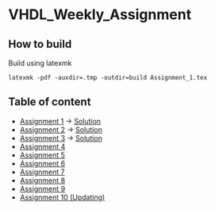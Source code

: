 # VHDL_Weekly_Assignment

## How to build

Build using latexmk

```
latexmk -pdf -auxdir=.tmp -outdir=build Assignment_1.tex
```

## Table of content

- [Assignment 1](./build/Assignment_1.pdf) -> [Solution](./build/Assignment_1_solution.pdf)
- [Assignment 2](./build/Assignment_2.pdf) -> [Solution](./build/Assignment_2_solution.pdf)
- [Assignment 3](./build/Assignment_3.pdf) -> [Solution](./build/Assignment_3_solution.pdf)
- [Assignment 4](./build/Assignment_4.pdf)
- [Assignment 5](./build/Assignment_5.pdf)
- [Assignment 6](./build/Assignment_6.pdf)
- [Assignment 7](./build/Assignment_7.pdf)
- [Assignment 8](./build/Assignment_8.pdf)
- [Assignment 9](./build/Assignment_9.pdf)
- [Assignment 10 (Updating)](./build/Assignment_10.pdf)